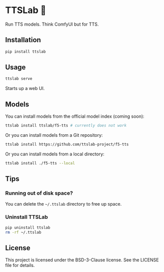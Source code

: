 # TTSLab 🔬

Run TTS models. Think ComfyUI but for TTS.

## Installation

```bash
pip install ttslab
```

## Usage

```bash
ttslab serve
```

Starts up a web UI.

## Models

You can install models from the official model index (coming soon):

```bash
ttslab install ttslab/f5-tts # currently does not work
```

Or you can install models from a Git repository:

```bash
ttslab install https://github.com/ttslab-project/f5-tts
```

Or you can install models from a local directory:

```bash
ttslab install ./f5-tts --local
```

## Tips

### Running out of disk space?

You can delete the `~/.ttslab` directory to free up space.

### Uninstall TTSLab

```bash
pip uninstall ttslab
rm -rf ~/.ttslab
```


## License

This project is licensed under the BSD-3-Clause license. See the LICENSE file for details.